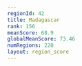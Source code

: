 ```yaml
---
regionId: 42
title: Madagascar
rank: 156
meanScore: 68.9
globalMeanScore: 73.46
numRegions: 220
layout: region_score
---
```

